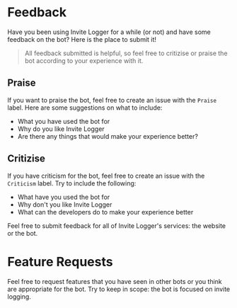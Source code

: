 # Feedback

Have you been using Invite Logger for a while (or not) and have some feedback on the bot? Here is the place to submit it! 
> All feedback submitted is helpful, so feel free to critizise or praise the bot according to your experience with it.

## Praise

If you want to praise the bot, feel free to create an issue with the `Praise` label. Here are some suggestions on what to include: 
- What you have used the bot for
- Why do you like Invite Logger
- Are there any things that would make your experience better?

## Critizise

If you have criticism for the bot, feel free to create an issue with the `Criticism` label. Try to include the following:
- What have you used the bot for
- Why don't you like Invite Logger
- What can the developers do to make your experience better

Feel free to submit feedback for all of Invite Logger's services: the website or the bot.

# Feature Requests

Feel free to request features that you have seen in other bots or you think are appropriate for the bot. Try to keep in scope: the bot is focused on invite logging.
